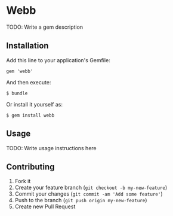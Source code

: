 # Webb

TODO: Write a gem description

## Installation

Add this line to your application's Gemfile:

    gem 'webb'

And then execute:

    $ bundle

Or install it yourself as:

    $ gem install webb

## Usage

TODO: Write usage instructions here

## Contributing

1. Fork it
2. Create your feature branch (`git checkout -b my-new-feature`)
3. Commit your changes (`git commit -am 'Add some feature'`)
4. Push to the branch (`git push origin my-new-feature`)
5. Create new Pull Request
